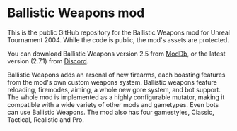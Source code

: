 # Ballistic Weapons mod

This is the public GitHub repository for the Ballistic Weapons mod for Unreal Tournament 2004. While the code is public, the mod's assets are protected.

You can download Ballistic Weapons version 2.5 from [ModDb](https://www.moddb.com/mods/ballistic-weapons/downloads/ballistic-weapons-v25-complete), or the latest version (2.7.1) from [Discord](https://discord.gg/eD4E63e).

Ballistic Weapons adds an arsenal of new firearms, each boasting features from the mod's own custom weapons system. Ballistic weapons feature reloading, firemodes, aiming, a whole new gore system, and bot support. The whole mod is implemented as a highly configurable mutator, making it compatible with a wide variety of other mods and gametypes. Even bots can use Ballistic Weapons.
The mod also has four gamestyles, Classic, Tactical, Realistic and Pro.
